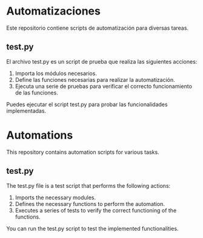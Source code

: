 # Automatizaciones

Este repositorio contiene scripts de automatización para diversas tareas.

## test.py

El archivo test.py es un script de prueba que realiza las siguientes acciones:

1. Importa los módulos necesarios.
2. Define las funciones necesarias para realizar la automatización.
3. Ejecuta una serie de pruebas para verificar el correcto funcionamiento de las funciones.

Puedes ejecutar el script test.py para probar las funcionalidades implementadas.



# Automations

This repository contains automation scripts for various tasks.

## test.py

The test.py file is a test script that performs the following actions:

1. Imports the necessary modules.
2. Defines the necessary functions to perform the automation.
3. Executes a series of tests to verify the correct functioning of the functions.

You can run the test.py script to test the implemented functionalities.